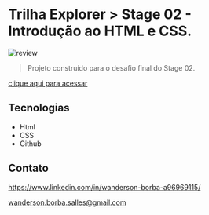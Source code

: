 # Trilha Explorer > Stage 02 - Introdução ao HTML e CSS.

![review](./.github/dasafio_03.png)

> Projeto construído para o desafio final do Stage 02.

[clique aqui para acessar](https://github.com/BorbaWanderson/desafio_03)

## Tecnologias

- Html
- CSS
- Github

## Contato

https://www.linkedin.com/in/wanderson-borba-a96969115/

wanderson.borba.salles@gmail.com
